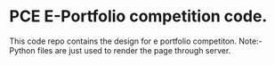 <h1>PCE E-Portfolio competition code. </h1>
This code repo contains the design for e portfolio competiton.
Note:- Python files are just used to render the page through server.
